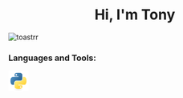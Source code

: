 <h1 align="center">Hi, I'm Tony</h1>
<p align="left"> <img src="https://komarev.com/ghpvc/?username=toastrr&label=Profile%20views&color=0e75b6&style=flat" alt="toastrr" /> </p>

<h3 align="left">Languages and Tools:</h3>
<p align="left"> <a href="https://www.python.org" target="_blank" rel="noreferrer"> <img src="https://raw.githubusercontent.com/devicons/devicon/master/icons/python/python-original.svg" alt="python" width="40" height="40"/> </a> </p>

